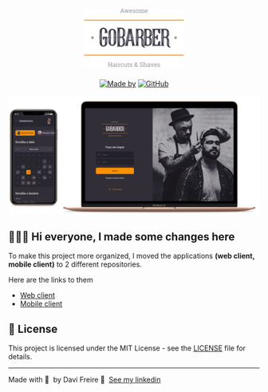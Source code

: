 <h1 align="center">
	<img alt="GoStack" src=".github/logo.svg" width="200px" />
</h1>

<p align="center">
	<a href="https://www.linkedin.com/in/davisfreire/" target="_blank" rel="noopener noreferrer"><img alt="Made by" src="https://img.shields.io/badge/made%20by-Davi%20Freire-%23FF9000"></a>
  <a href="https://github.com/fsdavi/gobarber/blob/master/README.md"><img alt="GitHub" src="https://img.shields.io/github/license/fsdavi/gobarber?color=%23FF9000"></a>
</p>

<img alt="Mockup" src=".github/mockup.png">

## 👨🏻‍💻 Hi everyone, I made some changes here

To make this project more organized, I moved the applications **(web client, mobile client)** to 2 different repositories.

Here are the links to them

- [Web client](https://github.com/fsdavi/gobarber-web)
- [Mobile client](https://github.com/fsdavi/gobarber-mobile)

## 📝 License

This project is licensed under the MIT License - see the [LICENSE](LICENSE) file for details.

---

Made with 💜 &nbsp;by Davi Freire 👋 &nbsp;[See my linkedin](https://www.linkedin.com/in/davisfreire/)
